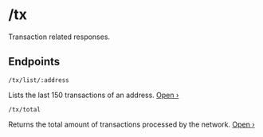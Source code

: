 # /tx

Transaction related responses.

## Endpoints

```
/tx/list/:address
```
Lists the last 150 transactions of an address. [Open ›](/endpoints/tx/list/address/)

```
/tx/total
```
Returns the total amount of transactions processed by the network. [Open ›](/endpoints/price/btn/)